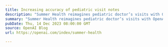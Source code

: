 ```yaml
---
title: Increasing accuracy of pediatric visit notes
description: "Summer Health reimagines pediatric doctor’s visits with OpenAI."
summary: "Summer Health reimagines pediatric doctor’s visits with OpenAI."
pubDate: Thu, 14 Dec 2023 08:00:00 GMT
source: OpenAI Blog
url: https://openai.com/index/summer-health

---
```


